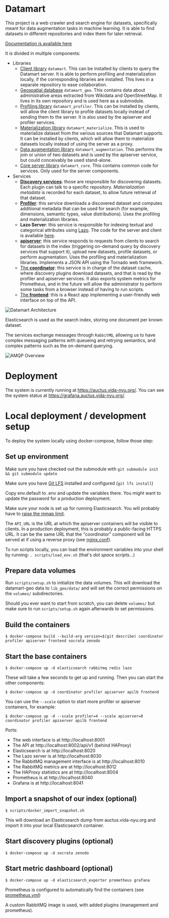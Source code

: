 Datamart
========

This project is a web crawler and search engine for datasets, specifically meant for data augmentation tasks in machine learning. It is able to find datasets in different repositories and index them for later retrieval.

[Documentation is available here](https://docs.auctus.vida-nyu.org/)

It is divided in multiple components:

* Libraries
  * [Client library](https://gitlab.com/ViDA-NYU/datamart/api) `datamart`. This can be installed by clients to query the Datamart server. It is able to perform profiling and materialization locally, if the corresponding libraries are installed. This lives in a separate repository to ease collaboration.
  * [Geospatial database](https://gitlab.com/ViDA-NYU/datamart/datamart-geo) `datamart_geo`. This contains data about administrative areas extracted from Wikidata and OpenStreetMap. It lives in its own repository and is used here as a submodule.
  * [Profiling library](lib_profiler/) `datamart_profiler`. This can be installed by clients, will allow the client library to profile datasets locally instead of sending them to the server. It is also used by the apiserver and profiler services.
  * [Materialization library](lib_materialize/) `datamart_materialize`. This is used to materialize dataset from the various sources that Datamart supports. It can be installed by clients, which will allow them to materialize datasets locally instead of using the server as a proxy.
  * [Data augmentation library](lib_augmentation/) `datamart_augmentation`. This performs the join or union of two datasets and is used by the apiserver service, but could conceivably be used stand-alone.
  * [Core server library](lib_core/) `datamart_core`. This contains common code for services. Only used for the server components.
* Services
  * [**Discovery services**](discovery/): those are responsible for discovering datasets. Each plugin can talk to a specific repository. *Materialization metadata* is recorded for each dataset, to allow future retrieval of that dataset.
  * [**Profiler**](profiler/): this service downloads a discovered dataset and computes additional metadata that can be used for search (for example, dimensions, semantic types, value distributions). Uses the profiling and materialization libraries.
  * **Lazo Server**: this service is responsible for indexing textual and categorical attributes using [Lazo](https://github.com/mitdbg/lazo). The code for the server and client is available [here](https://gitlab.com/ViDA-NYU/datamart/lazo-index-service).
  * [**apiserver**](apiserver/): this service responds to requests from clients to search for datasets in the index (triggering on-demand query by discovery services that support it), upload new datasets, profile datasets, or perform augmentation. Uses the profiling and materialization libraries. Implements a JSON API using the Tornado web framework.
  * [The **coordinator**](coordinator/): this service is in charge of the dataset cache, where discovery plugins download datasets, and that is read by the profiler and apiserver services. It also exports system metrics for Prometheus, and in the future will allow the administrator to perform some tasks from a browser instead of having to run scripts.
  * [The **frontend**](frontend/): this is a React app implementing a user-friendly web interface on top of the API.

![Datamart Architecture](docs/architecture.png)

Elasticsearch is used as the search index, storing one document per known dataset.

The services exchange messages through `RabbitMQ`, allowing us to have complex messaging patterns with queueing and retrying semantics, and complex patterns such as the on-demand querying.

![AMQP Overview](docs/amqp.png)

Deployment
==========

The system is currently running at https://auctus.vida-nyu.org/. You can see the system status at https://grafana.auctus.vida-nyu.org/.

Local deployment / development setup
====================================

To deploy the system locally using docker-compose, follow those step:

Set up environment
------------------

Make sure you have checked out the submodule with `git submodule init && git submodule update`

Make sure you have [Git LFS](https://git-lfs.github.com/) installed and configured (`git lfs install`)

Copy env.default to .env and update the variables there. You might want to update the password for a production deployment.

Make sure your node is set up for running Elasticsearch. You will probably have to [raise the mmap limit](https://www.elastic.co/guide/en/elasticsearch/reference/7.6/vm-max-map-count.html).

The `API_URL` is the URL at which the apiserver containers will be visible to clients. In a production deployment, this is probably a public-facing HTTPS URL. It can be the same URL that the "coordinator" component will be served at if using a reverse proxy (see [nginx.conf](nginx.conf)).

To run scripts locally, you can load the environment variables into your shell by running: `. scripts/load_env.sh` (that's *dot space scripts...*)

Prepare data volumes
--------------------

Run `scripts/setup.sh` to initialize the data volumes. This will download the datamart-geo data to `lib_geo/data/` and will set the correct permissions on the `volumes/` subdirectories.

Should you ever want to start from scratch, you can delete `volumes/` but make sure to run `scripts/setup.sh` again afterwards to set permissions.

Build the containers
--------------------

```
$ docker-compose build --build-arg version=$(git describe) coordinator profiler apiserver frontend socrata zenodo
```

Start the base containers
-------------------------

```
$ docker-compose up -d elasticsearch rabbitmq redis lazo
```

These will take a few seconds to get up and running. Then you can start the other components:

```
$ docker-compose up -d coordinator profiler apiserver apilb frontend
```

You can use the `--scale` option to start more profiler or apiserver containers, for example:

```
$ docker-compose up -d --scale profiler=4 --scale apiserver=8 coordinator profiler apiserver apilb frontend
```

Ports:
* The web interface is at http://localhost:8001
* The API at http://localhost:8002/api/v1 (behind HAProxy)
* Elasticsearch is at http://localhost:8020
* The Lazo server is at http://localhost:8030
* The RabbitMQ management interface is at http://localhost:8010
* The RabbitMQ metrics are at http://localhost:8012
* The HAProxy statistics are at http://localhost:8004
* Prometheus is at http://localhost:8040
* Grafana is at http://localhost:8041

Import a snapshot of our index (optional)
-----------------------------------------

```
$ scripts/docker_import_snapshot.sh
```

This will download an Elasticsearch dump from auctus.vida-nyu.org and import it into your local Elasticsearch container.

Start discovery plugins (optional)
----------------------------------

```
$ docker-compose up -d socrata zenodo
```

Start metric dashboard (optional)
---------------------------------

```
$ docker-compose up -d elasticsearch_exporter prometheus grafana
```

Prometheus is configured to automatically find the containers (see [prometheus.yml](docker/prometheus.yml))

A custom RabbitMQ image is used, with added plugins (management and prometheus).
